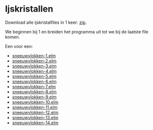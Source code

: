 # Ijskristallen

Download alle ijskristalfiles in 1 keer:
[zip](ijskristallen.zip).

We beginnen bij 1 en breiden het programma uit tot we bij de laatste file komen.

Een voor een:
+ [sneeuwvlokken-1.elm](https://github.com/ParadigmaFunctioneel/functioneelElm/blob/master/scholing/sneeuwvlokken-1.elm)
+ [sneeuwvlokken-2.elm](https://github.com/ParadigmaFunctioneel/functioneelElm/blob/master/scholing/sneeuwvlokken-2.elm)
+ [sneeuwvlokken-3.elm](https://github.com/ParadigmaFunctioneel/functioneelElm/blob/master/scholing/sneeuwvlokken-3.elm)
+ [sneeuwvlokken-4.elm](https://github.com/ParadigmaFunctioneel/functioneelElm/blob/master/scholing/sneeuwvlokken-4.elm)
+ [sneeuwvlokken-5.elm](https://github.com/ParadigmaFunctioneel/functioneelElm/blob/master/scholing/sneeuwvlokken-5.elm)
+ [sneeuwvlokken-6.elm](https://github.com/ParadigmaFunctioneel/functioneelElm/blob/master/scholing/sneeuwvlokken-6.elm)
+ [sneeuwvlokken-7.elm](https://github.com/ParadigmaFunctioneel/functioneelElm/blob/master/scholing/sneeuwvlokken-7.elm)
+ [sneeuwvlokken-8.elm](https://github.com/ParadigmaFunctioneel/functioneelElm/blob/master/scholing/sneeuwvlokken-8.elm)
+ [sneeuwvlokken-9.elm](https://github.com/ParadigmaFunctioneel/functioneelElm/blob/master/scholing/sneeuwvlokken-9.elm)
+ [sneeuwvlokken-10.elm](https://github.com/ParadigmaFunctioneel/functioneelElm/blob/master/scholing/sneeuwvlokken-10.elm)
+ [sneeuwvlokken-11.elm](https://github.com/ParadigmaFunctioneel/functioneelElm/blob/master/scholing/sneeuwvlokken-11.elm)
+ [sneeuwvlokken-12.elm](https://github.com/ParadigmaFunctioneel/functioneelElm/blob/master/scholing/sneeuwvlokken-12.elm)
+ [sneeuwvlokken-13.elm](https://github.com/ParadigmaFunctioneel/functioneelElm/blob/master/scholing/sneeuwvlokken-13.elm)
+ [sneeuwvlokken-14.elm](https://github.com/ParadigmaFunctioneel/functioneelElm/blob/master/scholing/sneeuwvlokken-14.elm)
